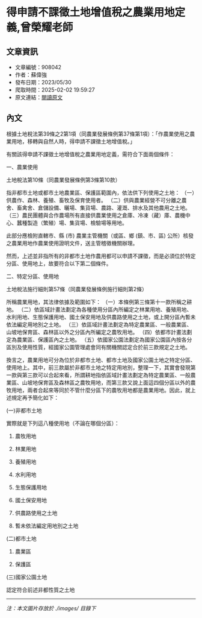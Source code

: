 # 得申請不課徵土地增值稅之農業用地定義,曾榮耀老師

## 文章資訊
- 文章編號：908042
- 作者：蘇偉強
- 發布日期：2023/05/30
- 爬取時間：2025-02-02 19:59:27
- 原文連結：[閱讀原文](https://real-estate.get.com.tw/Columns/detail.aspx?no=908042)

## 內文
根據土地稅法第39條之2第1項（同農業發展條例第37條第1項）：「作農業使用之農業用地，移轉與自然人時，得申請不課徵土地增值稅。」

有關該得申請不課徵土地增值稅之農業用地定義，需符合下面兩個條件：

一、農業使用

土地稅法第10條（同農業發展條例第3條第10款）

指非都市土地或都市土地農業區、保護區範圍內，依法供下列使用之土地： （一）供農作、森林、養殖、畜牧及保育使用者。 （二）供與農業經營不可分離之農舍、畜禽舍、倉儲設備、曬場、集貨場、農路、灌溉、排水及其他農用之土地。 （三）農民團體與合作農場所有直接供農業使用之倉庫、冷凍（藏）庫、農機中心、蠶種製造（繁殖）場、集貨場、檢驗場等用地。

此部分應檢附直轄市、縣 (市) 農業主管機關（或區、鄉 (鎮、市、區) 公所）核發之農業用地作農業使用證明文件，送主管稽徵機關辦理。

然而，上述並非指所有的非都市土地作農用都可以申請不課徵，而是必須位於特定分區、使用地上，故要符合以下第二個條件。

二、特定分區、使用地

土地稅法施行細則第57條（同農業發展條例施行細則第2條）

所稱農業用地，其法律依據及範圍如下： （一）本條例第三條第十一款所稱之耕地。 （二）依區域計畫法劃定為各種使用分區內所編定之林業用地、養殖用地、水利用地、生態保護用地、國土保安用地及供農路使用之土地，或上開分區內暫未依法編定用地別之土地。 （三）依區域計畫法劃定為特定農業區、一般農業區、山坡地保育區、森林區以外之分區內所編定之農牧用地。 （四）依都市計畫法劃定為農業區、保護區內之土地。 （五）依國家公園法劃定為國家公園區內按各分區別及使用性質，經國家公園管理處會同有關機關認定合於前三款規定之土地。

換言之，農業用地可分為位於非都市土地、都市土地及國家公園土地之特定分區、使用地上。其中，前三款屬於非都市土地之特定用地別，整理一下，其實會發現第一款與第三款可以合起來看，所謂耕地指依區域計畫法劃定為特定農業區、一般農業區、山坡地保育區及森林區之農牧用地，而第三款又說上面這四個分區以外的農牧用地，兩者合起來等同於不管什麼分區下的農牧用地都是農業用地。因此，就上述規定再予簡化如下：

(一)非都市土地

實際就是下列這八種使用地（不論在哪個分區）：

1. 農牧用地

2. 林業用地

3. 養殖用地

4. 水利用地

5. 生態保護用地

6. 國土保安用地

7. 供農路使用之土地

8. 暫未依法編定用地別之土地

(二)都市土地

1. 農業區

2. 保護區

(三)國家公園土地

認定符合前述非都性質之土地

---
*注：本文圖片存放於 ./images/ 目錄下*
